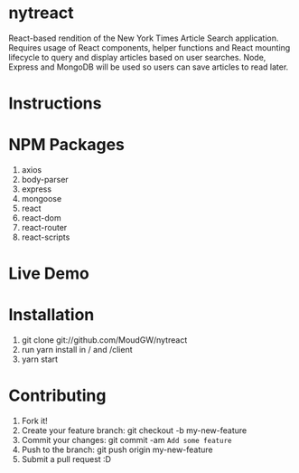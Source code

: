 # nytreact
React-based rendition of the New York Times Article Search application. Requires usage of React components, helper functions and React mounting lifecycle to query and display articles based on user searches. Node, Express and MongoDB will be used so users can save articles to read later. 

# Instructions

# NPM Packages
1) axios
2) body-parser
3) express
4) mongoose
5) react
6) react-dom
7) react-router
8) react-scripts 

# Live Demo

# Installation
1) git clone git://github.com/MoudGW/nytreact
1) run yarn install in / and /client
3) yarn start 

# Contributing

  1. Fork it!
  2. Create your feature branch: git checkout -b my-new-feature
  3. Commit your changes: git commit -am `Add some feature`
  4. Push to the branch: git push origin my-new-feature
  5. Submit a pull request :D
  


